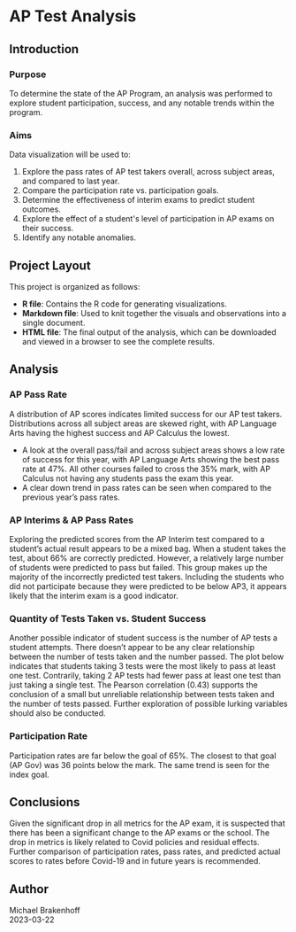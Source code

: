 # AP Test Analysis

## Introduction

### Purpose
To determine the state of the AP Program, an analysis was performed to explore student participation, success, and any notable trends within the program.

### Aims
Data visualization will be used to:
1. Explore the pass rates of AP test takers overall, across subject areas, and compared to last year.
2. Compare the participation rate vs. participation goals.
3. Determine the effectiveness of interim exams to predict student outcomes.
4. Explore the effect of a student's level of participation in AP exams on their success.
5. Identify any notable anomalies.

## Project Layout

This project is organized as follows:

- **R file**: Contains the R code for generating visualizations.
- **Markdown file**: Used to knit together the visuals and observations into a single document.
- **HTML file**: The final output of the analysis, which can be downloaded and viewed in a browser to see the complete results.

## Analysis

### AP Pass Rate
A distribution of AP scores indicates limited success for our AP test takers. Distributions across all subject areas are skewed right, with AP Language Arts having the highest success and AP Calculus the lowest.

- A look at the overall pass/fail and across subject areas shows a low rate of success for this year, with AP Language Arts showing the best pass rate at 47%. All other courses failed to cross the 35% mark, with AP Calculus not having any students pass the exam this year.
- A clear down trend in pass rates can be seen when compared to the previous year’s pass rates.

### AP Interims & AP Pass Rates
Exploring the predicted scores from the AP Interim test compared to a student’s actual result appears to be a mixed bag. When a student takes the test, about 66% are correctly predicted. However, a relatively large number of students were predicted to pass but failed. This group makes up the majority of the incorrectly predicted test takers. Including the students who did not participate because they were predicted to be below AP3, it appears likely that the interim exam is a good indicator.

### Quantity of Tests Taken vs. Student Success
Another possible indicator of student success is the number of AP tests a student attempts. There doesn’t appear to be any clear relationship between the number of tests taken and the number passed. The plot below indicates that students taking 3 tests were the most likely to pass at least one test. Contrarily, taking 2 AP tests had fewer pass at least one test than just taking a single test. The Pearson correlation (0.43) supports the conclusion of a small but unreliable relationship between tests taken and the number of tests passed. Further exploration of possible lurking variables should also be conducted.

### Participation Rate
Participation rates are far below the goal of 65%. The closest to that goal (AP Gov) was 36 points below the mark. The same trend is seen for the index goal.

## Conclusions
Given the significant drop in all metrics for the AP exam, it is suspected that there has been a significant change to the AP exams or the school. The drop in metrics is likely related to Covid policies and residual effects. Further comparison of participation rates, pass rates, and predicted actual scores to rates before Covid-19 and in future years is recommended.

## Author
Michael Brakenhoff  
2023-03-22
